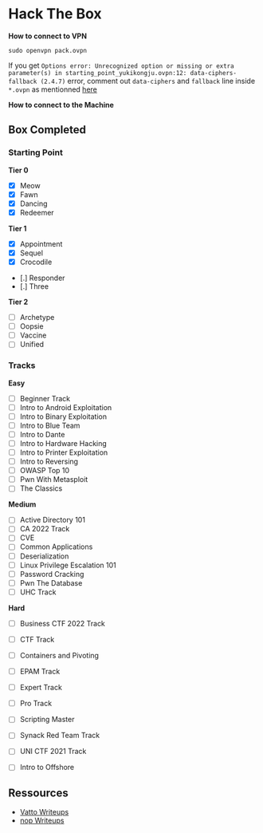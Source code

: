 # Hack The Box

**How to connect to VPN**

`sudo openvpn pack.ovpn`

If you get `Options error: Unrecognized option or missing or extra parameter(s) in starting_point_yukikongju.ovpn:12: data-ciphers-fallback (2.4.7)` error, comment 
out `data-ciphers` and `fallback` line inside `*.ovpn` as mentionned [here](https://forums.openvpn.net/viewtopic.php?f=6&t=31516)



**How to connect to the Machine**


## Box Completed

### Starting Point

**Tier 0**

- [X] Meow
- [X] Fawn
- [X] Dancing
- [X] Redeemer

**Tier 1**

- [X] Appointment
- [X] Sequel
- [X] Crocodile
- [.] Responder
- [.] Three

**Tier 2**

- [ ] Archetype
- [ ] Oopsie
- [ ] Vaccine
- [ ] Unified

### Tracks

**Easy**

- [ ] Beginner Track
- [ ] Intro to Android Exploitation
- [ ] Intro to Binary Exploitation
- [ ] Intro to Blue Team
- [ ] Intro to Dante
- [ ] Intro to Hardware Hacking
- [ ] Intro to Printer Exploitation
- [ ] Intro to Reversing
- [ ] OWASP Top 10
- [ ] Pwn With Metasploit
- [ ] The Classics

**Medium**

- [ ] Active Directory 101
- [ ] CA 2022 Track
- [ ] CVE
- [ ] Common Applications
- [ ] Deserialization
- [ ] Linux Privilege Escalation 101
- [ ] Password Cracking
- [ ] Pwn The Database
- [ ] UHC Track

**Hard**

- [ ] Business CTF 2022 Track
- [ ] CTF Track
- [ ] Containers and Pivoting
- [ ] EPAM Track
- [ ] Expert Track
- [ ] Pro Track
- [ ] Scripting Master
- [ ] Synack Red Team Track
- [ ] UNI CTF 2021 Track
- [ ] Intro to Offshore


## Ressources

- [Vatto Writeups](https://vato.cc/)
- [nop Writeups](https://guidedhacking.com/threads/how-to-learn-penetration-testing.19788/)


